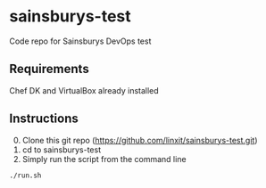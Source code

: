 # sainsburys-test
Code repo for Sainsburys DevOps test

## Requirements
Chef DK and VirtualBox already installed

## Instructions
0.   Clone this git repo (https://github.com/linxit/sainsburys-test.git)
1.   cd to sainsburys-test
2.   Simply run the script from the command line

```bash
./run.sh
```

